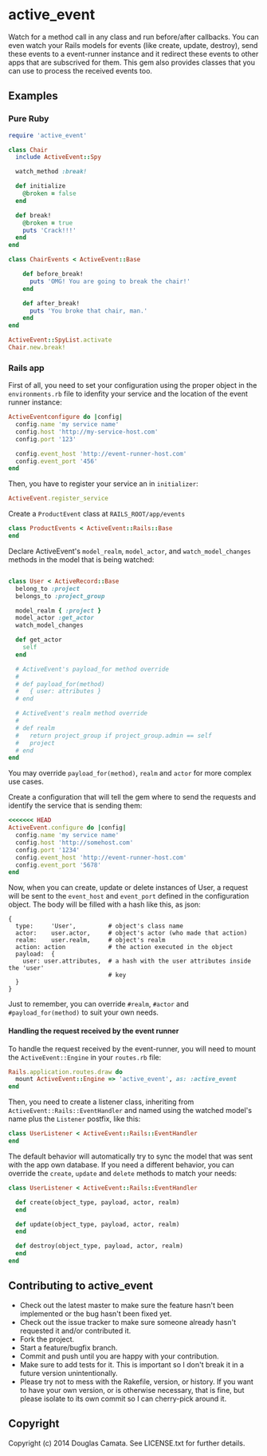 # active_event

Watch for a method call in any class and run before/after callbacks.
You can even watch your Rails models for events (like create, update,
destroy), send these events to a event-runner instance and it redirect these
events to other apps that are subscrived for them. This gem also provides
classes that you can use to process the received events too.

## Examples

### Pure Ruby

```ruby
require 'active_event'

class Chair
  include ActiveEvent::Spy

  watch_method :break!

  def initialize
    @broken = false
  end

  def break!
    @broken = true
    puts 'Crack!!!'
  end
end

class ChairEvents < ActiveEvent::Base

    def before_break!
      puts 'OMG! You are going to break the chair!'
    end

    def after_break!
      puts 'You broke that chair, man.'
    end
end

ActiveEvent::SpyList.activate
Chair.new.break!
```

### Rails app

First of all, you need to set your configuration using the proper object in
the `environments.rb` file to idenfity your service and the location of the
event runner instance:

```ruby
ActiveEventconfigure do |config|
  config.name 'my service name'
  config.host 'http://my-service-host.com'
  config.port '123'

  config.event_host 'http://event-runner-host.com'
  config.event_port '456'
end
```

Then, you have to register your service an in `initializer`:

```ruby
ActiveEvent.register_service
```

Create a `ProductEvent` class at  `RAILS_ROOT/app/events`

```ruby
class ProductEvents < ActiveEvent::Rails::Base
end
```

Declare ActiveEvent's `model_realm`, `model_actor`, and `watch_model_changes`
methods in the model that is being watched:

```ruby

class User < ActiveRecord::Base
  belong_to :project
  belongs_to :project_group

  model_realm { :project }
  model_actor :get_actor
  watch_model_changes

  def get_actor
    self
  end

  # ActiveEvent's payload_for method override
  #
  # def payload_for(method)
  #   { user: attributes }
  # end

  # ActiveEvent's realm method override
  #
  # def realm
  #   return project_group if project_group.admin == self
  #   project
  # end
end
```

You may override `payload_for(method)`, `realm` and `actor` for more complex
use cases.

Create a configuration that will tell the gem where to send the requests and
identify the service that is sending them:

```ruby
<<<<<<< HEAD
ActiveEvent.configure do |config|
  config.name 'my service name'
  config.host 'http://somehost.com'
  config.port '1234'
  config.event_host 'http://event-runner-host.com'
  config.event_port '5678'
end
```

Now, when you can create, update or delete instances of User, a request will be
sent to the `event_host` and `event_port` defined in the configuration object.
The body will be filled with a hash like this, as json:

```
{
  type:     'User',         # object's class name
  actor:    user.actor,     # object's actor (who made that action)
  realm:    user.realm,     # object's realm
  action: action            # the action executed in the object
  payload:  {
    user: user.attributes,  # a hash with the user attributes inside the 'user'
                            # key
  }
}
```

Just to remember, you can override `#realm`, `#actor` and `#payload_for(method)`
to suit your own needs.

#### Handling the request received by the event runner

To handle the request received by the event-runner, you will need to mount
the `ActiveEvent::Engine` in your `routes.rb` file:

```ruby
Rails.application.routes.draw do
  mount ActiveEvent::Engine => 'active_event', as: :active_event
end
```

Then, you need to create a listener class, inheriting from
`ActiveEvent::Rails::EventHandler` and named using the watched model's name
plus the `Listener` postfix, like this:

```ruby
class UserListener < ActiveEvent::Rails::EventHandler
end
```

The default behavior will automatically try to sync the model that was sent
with the app own database. If you need a different behavior, you can override
the `create`, `update` and `delete` methods to match your needs:

```ruby
class UserListener < ActiveEvent::Rails::EventHandler

  def create(object_type, payload, actor, realm)
  end

  def update(object_type, payload, actor, realm)
  end

  def destroy(object_type, payload, actor, realm)
  end
end
```

## Contributing to active_event

* Check out the latest master to make sure the feature hasn't been implemented
  or the bug hasn't been fixed yet.
* Check out the issue tracker to make sure someone already hasn't requested it
  and/or contributed it.
* Fork the project.
* Start a feature/bugfix branch.
* Commit and push until you are happy with your contribution.
* Make sure to add tests for it. This is important so I don't break it in a
  future version unintentionally.
* Please try not to mess with the Rakefile, version, or history. If you want to
  have your own version, or is otherwise necessary, that is fine, but please
  isolate to its own commit so I can cherry-pick around it.

## Copyright

Copyright (c) 2014 Douglas Camata. See LICENSE.txt for
further details.

